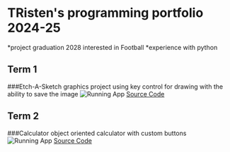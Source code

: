 # TRisten's programming portfolio 2024-25
*project graduation 2028
interested in Football
*experience with python
## Term 1
###Etch-A-Sketch
graphics project using key control for drawing with the ability to save the image
![Running App]()
[Source Code]()
## Term 2
###Calculator
object oriented calculator with custom buttons
![Running App]()
[Source Code]()
